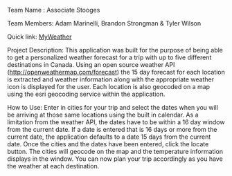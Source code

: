 Team Name : Associate Stooges

Team Members:  Adam Marinelli, Brandon Strongman & Tyler Wilson

Quick link: [MyWeather](https://tylergotatie.github.io/TechTrek_Idol_2014/)

Project Description: This application was built for the purpose of being able to get a personalized weather forecast for a trip with up to five different destinations in Canada.  Using an open source weather API (http://openweathermap.com/forecast) the 15 day forecast for each location is extracted and weather information along with the appropriate weather icon is displayed for the user. Each location is also geocoded on a map using the esri geocoding service within the application. 

How to Use: Enter in cities for your trip and select the dates when you will be arriving at those same locations using the built in calendar. As a limitation from the weather API, the dates have to be within a 16 day window from the current date. If a date is entered that is 16 days or more from the current date, the application defaults to a date 15 days from the current date. 
Once the cities and the dates have been entered, click the locate button. The cities will geocode on the map and the temperature information displays in the window. You can now plan your trip accordingly as you have the weather at each destination. 

